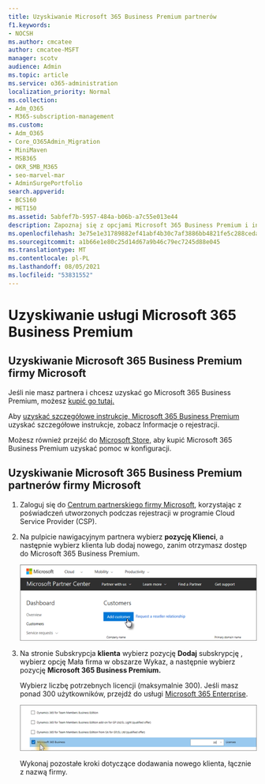 ```yaml
---
title: Uzyskiwanie Microsoft 365 Business Premium partnerów
f1.keywords:
- NOCSH
ms.author: cmcatee
author: cmcatee-MSFT
manager: scotv
audience: Admin
ms.topic: article
ms.service: o365-administration
localization_priority: Normal
ms.collection:
- Adm_O365
- M365-subscription-management
ms.custom:
- Adm_O365
- Core_O365Admin_Migration
- MiniMaven
- MSB365
- OKR_SMB_M365
- seo-marvel-mar
- AdminSurgePortfolio
search.appverid:
- BCS160
- MET150
ms.assetid: 5abfef7b-5957-484a-b06b-a7c55e013e44
description: Zapoznaj się z opcjami Microsoft 365 Business Premium i instrukcjami krok po kroku dotyczącymi zakupu w Centrum partnerskim firmy Microsoft.
ms.openlocfilehash: 3e75e1e31789882ef41abf4b30c7af3886bb4821fe5c288ceda5af684ea8f854
ms.sourcegitcommit: a1b66e1e80c25d14d67a9b46c79ec7245d88e045
ms.translationtype: MT
ms.contentlocale: pl-PL
ms.lasthandoff: 08/05/2021
ms.locfileid: "53831552"
---
```

# <a name="get-microsoft-365-business-premium"></a>Uzyskiwanie usługi Microsoft 365 Business Premium

## <a name="get-microsoft-365-business-premium-from-microsoft"></a>Uzyskiwanie Microsoft 365 Business Premium firmy Microsoft

Jeśli nie masz partnera i chcesz uzyskać go Microsoft 365 Business Premium, możesz [kupić go tutaj.](https://www.microsoft.com/en-US/microsoft-365/business)

Aby [uzyskać szczegółowe instrukcje, Microsoft 365 Business Premium](sign-up.md) uzyskać szczegółowe instrukcje, zobacz Informacje o rejestracji.

Możesz również przejść do [Microsoft Store,](https://www.microsoft.com/en-us/store/locations/find-a-store?icid=en_US_Store_UH_FAS) aby kupić Microsoft 365 Business Premium uzyskać pomoc w konfiguracji.
  
## <a name="get-microsoft-365-business-premium-from-microsoft-partner-center"></a>Uzyskiwanie Microsoft 365 Business Premium partnerów firmy Microsoft

1. Zaloguj się do [Centrum partnerskiego firmy Microsoft](https://go.microsoft.com/fwlink/p/?linkid=849910), korzystając z poświadczeń utworzonych podczas rejestracji w programie Cloud Service Provider (CSP). 
    
2. Na pulpicie nawigacyjnym partnera wybierz **pozycję Klienci**, a następnie wybierz klienta lub dodaj nowego, zanim otrzymasz dostęp do Microsoft 365 Business Premium.
    
    ![W Centrum partnerskim Microsoft dodaj klienta.](../media/ec807d07-bbd2-411f-8fe1-c644cf9a3882.png)
  
3. Na stronie Subskrypcja **klienta** wybierz pozycję **Dodaj** subskrypcję , wybierz opcję Mała firma w obszarze Wykaz, a następnie wybierz pozycję **Microsoft 365 Business Premium.**
    
    Wybierz liczbę potrzebnych licencji (maksymalnie 300). Jeśli masz ponad 300 użytkowników, przejdź do usługi [Microsoft 365 Enterprise](../enterprise/index.yml). 
    
    ![Na stronie Nowa subskrypcja wybierz pozycję small business.](../media/52d99e89-2175-4974-84bb-dd626048541b.png)
  
    Wykonaj pozostałe kroki dotyczące dodawania nowego klienta, łącznie z nazwą firmy.
